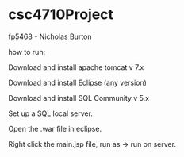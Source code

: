# csc4710Project
fp5468 - Nicholas Burton 

how to run:

Download and install apache tomcat v 7.x

Download and install Eclipse (any version)

Download and install SQL Community v 5.x

Set up a SQL local server.

Open the .war file in eclipse.

Right click the main.jsp file, run as -> run on server.

